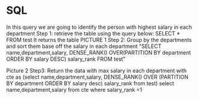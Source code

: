 # SQL
In this query we are going to identify the person with highest salary in each department
Step 1:
retrieve the table using the query below:
SELECT * FROM test
It returns the table
PICTURE 1
Step 2:
Group by the departments and sort them base off the salary in each department
"SELECT name,department,salary, 
DENSE_RANK() OVER(PARTITION BY department ORDER BY salary DESC) salary_rank
FROM test"

Picture 2
Step3: 
Return the data with max salary in each department
with cte as
(select name,department,salary,
 DENSE_RANK() OVER (PARTITION BY department ORDER BY salary desc) salary_rank
from test) 
select name,department,salary from cte
where salary_rank =1
